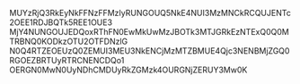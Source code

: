 MUYzRjQ3RkEyNkFFNzFFMzIyRUNGOUQ5NkE4NUI3MzMNCkRCQUJENTc2OEE1RDJBQTk5REE1OUE3
MjY4NUNGOUJEDQoxRThFN0EwMkUwMzJBOTk3MTJGRkEzNTExQ0Q0MTRBNQ0KODkzOTU2OTFDNzlG
N0Q4RTZEOEUzQ0ZEMUI3MEU3NkENCjMzMTZBMUE4Qjc3NENBMjZGQ0RGOEZBRTUyRTRCNENCDQo1
OERGN0MwN0UyNDhCMDUyRkZGMzk4OURGNjZERUY3Mw0K

